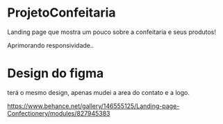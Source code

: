 # ProjetoConfeitaria

Landing page que mostra um pouco sobre a confeitaria e seus produtos!


Aprimorando responsividade..

# Design do figma

terá o mesmo design, apenas mudei a area do contato e a logo.

https://www.behance.net/gallery/146555125/Landing-page-Confectionery/modules/827945383

